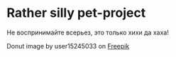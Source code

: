 # Rather silly pet-project 

Не воспринимайте всерьез, это только хихи да хаха!

Donut image by user15245033 on [Freepik](https://www.freepik.com/free-vector/vector-colorful-icon-pink-doughnut-isolated-white-background_19010747.htm#query=donut%20svg&position=0&from_view=keyword&track=ais&uuid=4161e488-9fa4-4c7d-ad78-a6a0b487e6f5)
